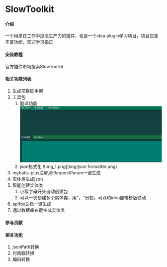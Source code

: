 # SlowToolkit

#### 介绍
一个用来在工作中提高生产力的插件，也是一个idea plugin学习项目，项目包含丰富功能，欢迎学习指正


#### 安装教程

官方插件市场搜索SlowToolkit

#### 相关功能列表
1. 生成项目脚手架
2. 工具包
   1. 翻译功能
   ![img.png](img/translator.png)
   2. json格式化
   ![img_1.png](img/json formatter.png)
3. mybatis-plus注解,@RequestParam一键生成
4. 实体类生成json
5. 智能创建实体类
   1. 小写字母开头自动创建包
   2. 可以一次创建多个实体类，用"，"分割，可以和idea自带模版联动
6. apifox文档一键生成
7. 通过数据库右键生成实体类

#### 参与贡献


#### 相关功能

1. jsonPath转换
2. 时间戳转换
3. 编码转换
